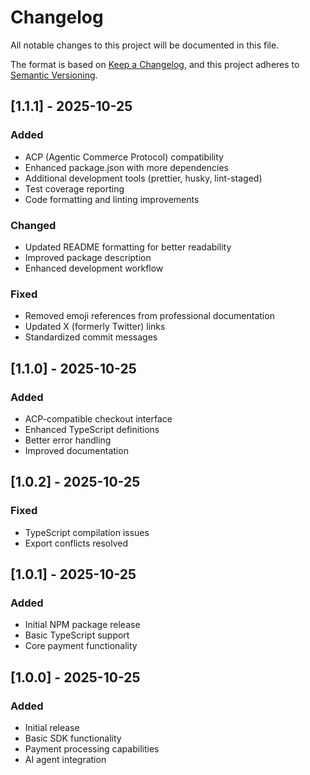 # Changelog

All notable changes to this project will be documented in this file.

The format is based on [Keep a Changelog](https://keepachangelog.com/en/1.0.0/),
and this project adheres to [Semantic Versioning](https://semver.org/spec/v2.0.0.html).

## [1.1.1] - 2025-10-25

### Added
- ACP (Agentic Commerce Protocol) compatibility
- Enhanced package.json with more dependencies
- Additional development tools (prettier, husky, lint-staged)
- Test coverage reporting
- Code formatting and linting improvements

### Changed
- Updated README formatting for better readability
- Improved package description
- Enhanced development workflow

### Fixed
- Removed emoji references from professional documentation
- Updated X (formerly Twitter) links
- Standardized commit messages

## [1.1.0] - 2025-10-25

### Added
- ACP-compatible checkout interface
- Enhanced TypeScript definitions
- Better error handling
- Improved documentation

## [1.0.2] - 2025-10-25

### Fixed
- TypeScript compilation issues
- Export conflicts resolved

## [1.0.1] - 2025-10-25

### Added
- Initial NPM package release
- Basic TypeScript support
- Core payment functionality

## [1.0.0] - 2025-10-25

### Added
- Initial release
- Basic SDK functionality
- Payment processing capabilities
- AI agent integration
